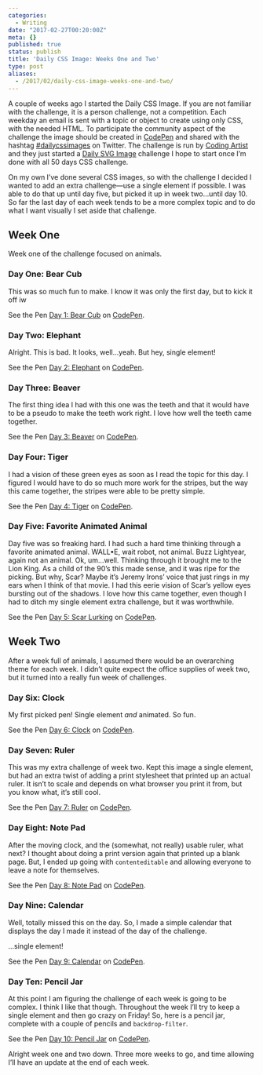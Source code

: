 ```yaml
---
categories:
  - Writing
date: "2017-02-27T00:20:00Z"
meta: {}
published: true
status: publish
title: 'Daily CSS Image: Weeks One and Two'
type: post
aliases:
  - /2017/02/daily-css-image-weeks-one-and-two/
---
```

<p>A couple of weeks ago I started the Daily CSS Image. If you are not familiar with the challenge, it is a person challenge, not a competition. Each weekday an email is sent with a topic or object to create using only CSS, with the needed HTML. To participate the community aspect of the challenge the image should be created in <a href="http://codepen.io">CodePen</a> and shared with the hashtag <a href="https://twitter.com/hashtag/dailycssimages">&#35;dailycssimages</a> on Twitter. The challenge is run by <a href="http://codingartist.io">Coding Artist</a> and they just started a <a href="http://challenges.codingartist.io/daily-svg-images/">Daily SVG Image</a> challenge I hope to start once I’m done with all 50 days CSS challenge.</p>
<p>On my own I’ve done several CSS images, so with the challenge I decided I wanted to add an extra challenge—use a single element if possible. I was able to do that up until day five, but picked it up in week two…until day 10. So far the last day of each week tends to be a more complex topic and to do what I want visually I set aside that challenge.</p>
<h2 id="week-one">Week One</h2>
<p>Week one of the challenge focused on animals.</p>
<h3 id="day-one-bear-cub">Day One: Bear Cub</h3>
<p>This was so much fun to make. I know it was only the first day, but to kick it off iw</p>
<p data-height="400" data-theme-id="21151" data-slug-hash="zNerbe" data-default-tab="result" data-user="zastrow" data-embed-version="2" data-pen-title="Day 1: Bear Cub" class="codepen">See the Pen <a href="http://codepen.io/zastrow/pen/zNerbe/">Day 1: Bear Cub</a> on <a href="http://codepen.io">CodePen</a>.</p>
<p><script async="" src="https://production-assets.codepen.io/assets/embed/ei.js"></script></p>
<h3 id="day-two-elephant">Day Two: Elephant</h3>
<p>Alright. This is bad. It looks, well…yeah. But hey, single element!</p>
<p data-height="400" data-theme-id="21151" data-slug-hash="jydXoa" data-default-tab="result" data-user="zastrow" data-embed-version="2" data-pen-title="Day 2: Elephant" class="codepen">See the Pen <a href="http://codepen.io/zastrow/pen/jydXoa/">Day 2: Elephant</a> on <a href="http://codepen.io">CodePen</a>.</p>
<p><script async="" src="https://production-assets.codepen.io/assets/embed/ei.js"></script></p>
<h3 id="day-three-beaver">Day Three: Beaver</h3>
<p>The first thing idea I had with this one was the teeth and that it would have to be a pseudo to make the teeth work right. I love how well the teeth came together.</p>
<p data-height="400" data-theme-id="21151" data-slug-hash="oBVezM" data-default-tab="result" data-user="zastrow" data-embed-version="2" data-pen-title="Day 3: Beaver" class="codepen">See the Pen <a href="http://codepen.io/zastrow/pen/oBVezM/">Day 3: Beaver</a> on <a href="http://codepen.io">CodePen</a>.</p>
<p><script async="" src="https://production-assets.codepen.io/assets/embed/ei.js"></script></p>
<h3 id="day-four-tiger">Day Four: Tiger</h3>
<p>I had a vision of these green eyes as soon as I read the topic for this day. I figured I would have to do so much more work for the stripes, but the way this came together, the stripes were able to be pretty simple.</p>
<p data-height="400" data-theme-id="21151" data-slug-hash="zNXoEy" data-default-tab="result" data-user="zastrow" data-embed-version="2" data-pen-title="Day 4: Tiger" class="codepen">See the Pen <a href="http://codepen.io/zastrow/pen/zNXoEy/">Day 4: Tiger</a> on <a href="http://codepen.io">CodePen</a>.</p>
<p><script async="" src="https://production-assets.codepen.io/assets/embed/ei.js"></script></p>
<h3 id="day-five-favorite-animated-animal">Day Five: Favorite Animated Animal</h3>
<p>Day five was so freaking hard. I had such a hard time thinking through a favorite animated animal. WALL•E, wait robot, not animal. Buzz Lightyear, again not an animal. Ok, um…well. Thinking through it brought me to the Lion King. As a child of the 90’s this made sense, and it was ripe for the picking. But why, Scar? Maybe it’s Jeremy Irons’ voice that just rings in my ears when I think of that movie. I had this eerie vision of Scar’s yellow eyes bursting out of the shadows. I love how this came together, even though I had to ditch my single element extra challenge, but it was worthwhile.</p>
<p data-height="400" data-theme-id="21151" data-slug-hash="wgbVzQ" data-default-tab="result" data-user="zastrow" data-embed-version="2" data-pen-title="Day 5: Scar Lurking" class="codepen">See the Pen <a href="http://codepen.io/zastrow/pen/wgbVzQ/">Day 5: Scar Lurking</a> on <a href="http://codepen.io">CodePen</a>.</p>
<p><script async="" src="https://production-assets.codepen.io/assets/embed/ei.js"></script></p>
<h2 id="week-two">Week Two</h2>
<p>After a week full of animals, I assumed there would be an overarching theme for each week. I didn’t quite expect the office supplies of week two, but it turned into a really fun week of challenges.</p>
<h3 id="day-six-clock">Day Six: Clock</h3>
<p>My first picked pen! Single element <em>and</em> animated. So fun.</p>
<p data-height="400" data-theme-id="21151" data-slug-hash="GrbGbJ" data-default-tab="result" data-user="zastrow" data-embed-version="2" data-pen-title="Day 6: Clock" class="codepen">See the Pen <a href="http://codepen.io/zastrow/pen/GrbGbJ/">Day 6: Clock</a> on <a href="http://codepen.io">CodePen</a>.</p>
<p><script async="" src="https://production-assets.codepen.io/assets/embed/ei.js"></script></p>
<h3 id="day-seven-ruler">Day Seven: Ruler</h3>
<p>This was my extra challenge of week two. Kept this image a single element, but had an extra twist of adding a print stylesheet that printed up an actual ruler. It isn’t to scale and depends on what browser you print it from, but you know what, it’s still cool.</p>
<p data-height="400" data-theme-id="21151" data-slug-hash="LxwqVz" data-default-tab="result" data-user="zastrow" data-embed-version="2" data-pen-title="Day 7: Ruler" class="codepen">See the Pen <a href="http://codepen.io/zastrow/pen/LxwqVz/">Day 7: Ruler</a> on <a href="http://codepen.io">CodePen</a>.</p>
<p><script async="" src="https://production-assets.codepen.io/assets/embed/ei.js"></script></p>
<h3 id="day-eight-note-pad">Day Eight: Note Pad</h3>
<p>After the moving clock, and the (somewhat, not really) usable ruler, what next? I thought about doing a print version again that printed up a blank page. But, I ended up going with <code class="highlighter-rouge">contenteditable</code> and allowing everyone to leave a note for themselves.</p>
<p data-height="400" data-theme-id="21151" data-slug-hash="aJoyOg" data-default-tab="result" data-user="zastrow" data-embed-version="2" data-pen-title="Day 8: Note Pad" class="codepen">See the Pen <a href="http://codepen.io/zastrow/pen/aJoyOg/">Day 8: Note Pad</a> on <a href="http://codepen.io">CodePen</a>.</p>
<p><script async="" src="https://production-assets.codepen.io/assets/embed/ei.js"></script></p>
<h3 id="day-nine-calendar">Day Nine: Calendar</h3>
<p>Well, totally missed this on the day. So, I made a simple calendar that displays the day I made it instead of the day of the challenge.</p>
<p>…single element!</p>
<p data-height="400" data-theme-id="21151" data-slug-hash="VpYxeO" data-default-tab="result" data-user="zastrow" data-embed-version="2" data-pen-title="Day 9: Calendar" class="codepen">See the Pen <a href="http://codepen.io/zastrow/pen/VpYxeO/">Day 9: Calendar</a> on <a href="http://codepen.io">CodePen</a>.</p>
<p><script async="" src="https://production-assets.codepen.io/assets/embed/ei.js"></script></p>
<h3 id="day-ten-pencil-jar">Day Ten: Pencil Jar</h3>
<p>At this point I am figuring the challenge of each week is going to be complex. I think I like that though. Throughout the week I’ll try to keep a single element and then go crazy on Friday! So, here is a pencil jar, complete with a couple of pencils and <code class="highlighter-rouge">backdrop-filter</code>.</p>
<p data-height="400" data-theme-id="21151" data-slug-hash="MpYXXN" data-default-tab="result" data-user="zastrow" data-embed-version="2" data-pen-title="Day 10: Pencil Jar" class="codepen">See the Pen <a href="http://codepen.io/zastrow/pen/MpYXXN/">Day 10: Pencil Jar</a> on <a href="http://codepen.io">CodePen</a>.</p>
<p><script async="" src="https://production-assets.codepen.io/assets/embed/ei.js"></script></p>
<p>Alright week one and two down. Three more weeks to go, and time allowing I’ll have an update at the end of each week.</p>
